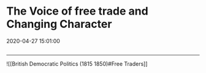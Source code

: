 # The Voice of free trade and Changing Character
2020-04-27 15:01:00
```toc
```
---


 ![[British Democratic Politics (1815 1850)#Free Traders]]